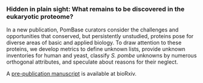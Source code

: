 ### Hidden in plain sight: What remains to be discovered in the eukaryotic proteome?
<!-- pombase_flags: frontpage -->
<!-- newsfeed_thumbnail: unknowns.png -->

In a new publication, PomBase curators consider the challenges and opportunities that conserved, but persistently unstudied, proteins pose for diverse areas of basic and applied biology. To draw attention to these proteins, we develop metrics to define unknown lists, provide unknown inventories for human and yeast, classify *S. pombe* unknowns by numerous orthogonal attributes, and speculate about reasons for their neglect.

A [pre-publication manuscript](https://www.biorxiv.org/content/early/2018/11/16/469569) is available at bioRxiv.
